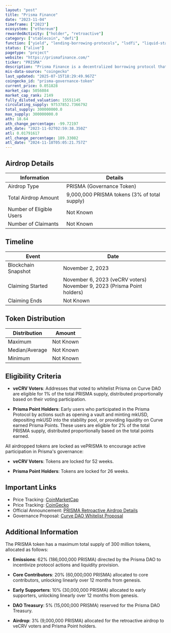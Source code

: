 ```yaml
---
layout: "post"
title: "Prisma Finance"
date: "2023-11-04"
timeframe: ["2023"]
ecosystem: ["ethereum"]
rewardedActivity: ["holder", "retroactive"]
category: ["stablecoin", "defi"]
function: ["yield", "lending-borrowing-protocols", "lsdfi", "liquid-staking", "curve-ecosystem", "decentralized-finance", "stablecoin-protocol"]
status: ["alive"]
pagetype: "project"
website: "https://prismafinance.com/"
ticker: "PRISMA"
description: "Prisma Finance is a decentralized borrowing protocol that allows users to mint a stablecoin, mkUSD, fully collateralized by liquid staking tokens. It aims to enhance the utility of Ethereum liquid staking tokens across DeFi platforms."
mis-data-source: "coingecko"
last_updated: "2025-07-15T18:29:49.967Z"
coingecko_id: "prisma-governance-token"
current_price: 0.051828
market_cap: 5056084
market_cap_rank: 2149
fully_diluted_valuation: 15551145
circulating_supply: 97537852.7366792
total_supply: 300000000.0
max_supply: 300000000.0
ath: 18.64
ath_change_percentage: -99.72197
ath_date: "2023-11-02T02:59:38.350Z"
atl: 0.01791617
atl_change_percentage: 189.33082
atl_date: "2024-11-18T05:05:21.757Z"
---
```


## Airdrop Details

| Information              | Details                                      |
| ------------------------ | -------------------------------------------- |
| Airdrop Type             | PRISMA (Governance Token)                    |
| Total Airdrop Amount     | 9,000,000 PRISMA tokens (3% of total supply) |
| Number of Eligible Users | Not Known                                    |
| Number of Claimants      | Not Known                                    |

## Timeline

| Event               | Date                                                                       |
| ------------------- | -------------------------------------------------------------------------- |
| Blockchain Snapshot | November 2, 2023                                                           |
| Claiming Started    | November 6, 2023 (veCRV voters)<br>November 9, 2023 (Prisma Point holders) |
| Claiming Ends       | Not Known                                                                  |

## Token Distribution

| Distribution   | Amount    |
| -------------- | --------- |
| Maximum        | Not Known |
| Median/Average | Not Known |
| Minimum        | Not Known |

## Eligibility Criteria

- **veCRV Voters**: Addresses that voted to whitelist Prisma on Curve DAO are eligible for 1% of the total PRISMA supply, distributed proportionally based on their voting participation.

- **Prisma Point Holders**: Early users who participated in the Prisma Protocol by actions such as opening a vault and minting mkUSD, depositing mkUSD into the stability pool, or providing liquidity on Curve earned Prisma Points. These users are eligible for 2% of the total PRISMA supply, distributed proportionally based on the total points earned.

All airdropped tokens are locked as vePRISMA to encourage active participation in Prisma's governance:

- **veCRV Voters**: Tokens are locked for 52 weeks.

- **Prisma Point Holders**: Tokens are locked for 26 weeks.

## Important Links

- Price Tracking: [CoinMarketCap](https://coinmarketcap.com/currencies/prisma-finance)
- Price Tracking: [CoinGecko](https://www.coingecko.com/en/coins/prisma-finance)
- Official Announcement: [PRISMA Retroactive Airdrop Details](https://mirror.xyz/prismafinance.eth/BfK-JARBTJoLyVrZFgfuRRC0rqAIHGkpigYuaLrwhyE)
- Governance Proposal: [Curve DAO Whitelist Proposal](https://gov.curve.fi/t/whitelist-the-prisma-dao-curveproxy-contract/9494)

## Additional Information

The PRISMA token has a maximum total supply of 300 million tokens, allocated as follows:

- **Emissions**: 62% (186,000,000 PRISMA) directed by the Prisma DAO to incentivize protocol actions and liquidity provision.

- **Core Contributors**: 20% (60,000,000 PRISMA) allocated to core contributors, unlocking linearly over 12 months from genesis.

- **Early Supporters**: 10% (30,000,000 PRISMA) allocated to early supporters, unlocking linearly over 12 months from genesis.

- **DAO Treasury**: 5% (15,000,000 PRISMA) reserved for the Prisma DAO Treasury.

- **Airdrop**: 3% (9,000,000 PRISMA) allocated for the retroactive airdrop to veCRV voters and Prisma Point holders.